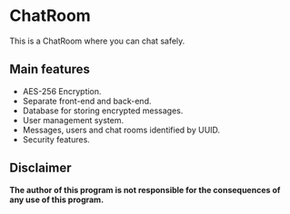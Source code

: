 # ChatRoom
This is a ChatRoom where you can chat safely.

## Main features
- AES-256 Encryption.
- Separate front-end and back-end.
- Database for storing encrypted messages.
- User management system.
- Messages, users and chat rooms identified by UUID.
- Security features.

## Disclaimer
**The author of this program is not responsible for the consequences of any use of this program.**